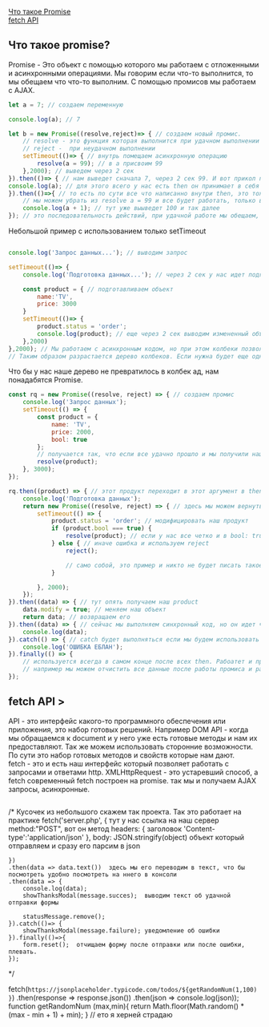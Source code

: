 [Что такое Promise]()<br>
[fetch API]()<br>

## <a name=""> Что такое promise? </a> 
Promise - Это объект с помощью которого мы работаем с отложенными и асинхронными операциями. Мы говорим  если что-то выполнится, то мы обещаем что что-то выполним. 
С помощью промисов мы работаем с AJAX. 
```javaScript
let a = 7; // создаем переменную

console.log(a); // 7

let b = new Promise((resolve,reject)=> { // создаем новый промис.
    // resolve - это функция которая выполнится при удачном выполнении промиса
    // reject -  при неудачном выполнении
    setTimeout(()=> { // внутрь помещаем асинхронную операцию
        resolve(a = 99); // в a присвоим 99
    },2000); // выведем через 2 сек
}).then(()=> { // нам выведет сначала 7, через 2 сек 99. И вот прикол промисов, нам не нужно опять делать setTimeout и писать опять в нем что-то
console.log(a); // для этого всего у нас есть then он принимает в себя resolve. и внутри него мы можем работать с данными и просто по цепочке создавать дальше
}).then(()=>{ // то есть по сути все что написанно внутри then, это тоже самое, что если бы мы писали это в resolve
    // мы можем убрать из resolve a = 99 и все будет работать, только в последнем then будет 8. Но если мы удалим resolve. then уже не будет работать
    console.log(a + 1); // тут уже выыведет 100 и так далее
}); // это последовательность действий, при удачной работе мы обещаем, что выплним определленную цепочку действий.
```
Небольшой пример с использованием только setTimeout
```javaScript

console.log('Запрос данных...'); // выводим запрос

setTimeout(()=> {
    console.log('Подготовка данных...'); // через 2 сек у нас идет подготовка

    const product = { // подготавливаем объект
        name:'TV',
        price: 3000
    }
    setTimeout(()=> {
        product.status = 'order';
        console.log(product); // еще через 2 сек выводим измененный объект.
    },2000)
},2000); // Мы работаем с асинхронным кодом, но при этом колбеки позволяют соблюдать определенный порядок.
// Таким образом разрастается дерево колбеков. Если нужна будет еще одна операция, то будет еще функция и так далее.
```
Что бы у нас наше дерево не превратилось в колбек ад, нам понадабятся Promise.
```javaScript
const rq = new Promise((resolve, reject) => { // создаем промис
    console.log('Запрос данных');
    setTimeout(() => {
        const product = {
            name: 'TV',
            price: 2000,
            bool: true
        };
        // получается так, что если все удачно прошло и мы получили наш объект product, то выполняется resolve, которая и принимает  в себя этот продукт
        resolve(product);
    }, 3000);
});

rq.then((product) => { // этот продукт переходит в этот аргумент в then
    console.log('Подготовка данных');
    return new Promise((resolve, reject) => { // здесь мы можем вернуть еще один промис
        setTimeout(() => {
            product.status = 'order'; // модифицировать наш продукт
            if (product.bool === true) {
                resolve(product); // если у нас все четко и в bool: true, то работаем дальше
            } else { // иначе ошибка и используем reject
                reject();

                // само собой, это пример и никто не будет писать такое условие. Подробнее далее в разборе fetch
            }

        }, 2000);
    });
}).then((data) => { // тут опять получаем наш product
    data.modify = true; // меняем наш объект
    return data; // возвращаем его
}).then((data) => { // сейчас мы выполняем синхронный код, но он идет четко друг за другом
    console.log(data);
}).catch(() => { // catch будет выполняться если мы будем использовать reject - используется если будет ошибка какая то
    console.log('ОШИБКА ЕБЛАН');
}).finally(() => {
    // используется всегда в самом конце после всех then. Рабоатет и при reject и при resolve
    // например мы можем отчистить все данные после работы промиса и работы с сервером
});

```
 ## <a name=""> fetch API </a>>
API - это интерфейс какого-то программного обеспечения или приложения, это набор готовых решений.
Например DOM API - когда мы обращаемся к document и у него уже есть готовые методы и нам их предоставляют.
Так же можем использовать сторонние возможности. По сути это набор готовых методов и свойств которые нам дают.<br>
fetch - это и есть наш интерфейс который позволяет работать с запросами и ответами http.
XMLHttpRequest - это устаревший способ, а fetch современный
fetch построен на  promise. так мы и получаем AJAX запросы, асинхронные.
```javaScript


```

/*
Кусочек из небольшого скажем так проекта. Так это работает на практике
fetch('server.php', { тут у нас ссылка на наш сервер
        method:"POST",  вот он метод
        headers: { заголовок
            'Content-type':'application/json'
        },
        body: JSON.stringify(object) объект который отправляем и сразу его парсим в json

    })
    .then(data => data.text())  здесь мы его переводим в текст, что бы посмотреть удобно посмотреть на ннего в консоли
    .then(data => {
        console.log(data);
        showThanksModal(message.succes);  выводим текст об удачной отправки формы
        
        statusMessage.remove();
    }).catch(()=> {
        showThanksModal(message.failure); уведомление об ошибки
    }).finally(()=>{
        form.reset();  отчищаем форму после отправки или после ошибки, плевать.
    });

*/

  fetch(`https://jsonplaceholder.typicode.com/todos/${getRandomNum(1,100)}`)
  .then(response => response.json())
  .then(json => console.log(json));
function getRandomNum (max,min){
    return Math.floor(Math.random() * (max - min + 1) + min);
}  // ето я херней страдаю
